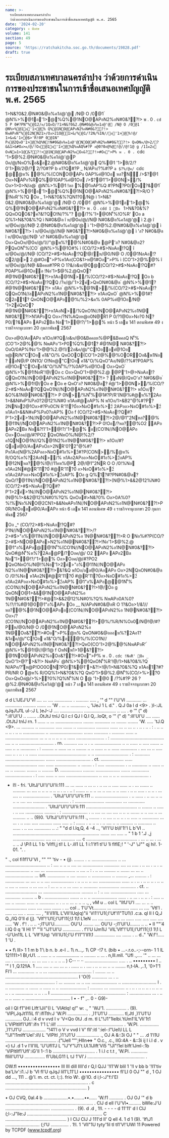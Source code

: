 ```yaml
---
name: >-
  ระเบียบสภาเทศบาลนครลำปาง
  ว่าด้วยการดำเนินการของประชาชนในการเข้าชื่อเสนอเทศบัญญัติ พ.ศ. 2565
date: '2024-02-20'
category: ง พิเศษ
volume: 141
section: 49
page: 5
source: 'https://ratchakitcha.soc.go.th/documents/19828.pdf'
draft: true
---
```


# ระเบียบสภาเทศบาลนครลำปาง ว่าด้วยการดำเนินการของประชาชนในการเข้าชื่อเสนอเทศบัญญัติ พ.ศ. 2565

1>N&?0&2.@N#0&@ล%ค1ลํ@'@ /N@ O /0@1 ํ @N%>%@1อ'1>@%Q%@1NO@APอN2%อN#0&??!> พ . 0 . `cd 5 P 0#?PN'็%@12/ค/1QหO/?1>N&?0&2.@N#0&@ล%ค1ลํ@'@ /N@ O /0@1 ํ @N%>%@1อ'1>@% Q%@1NO@APอN2%อN#0&??!> NพAPอN'็%@12NN21>/Oล>21O@1>&/%@1/?2N/%1N//อ'1>@%!@/ 1>&อ&'1>@$>'R!0P 0@1N'ิ Pอ@2QหO'1>@%Q%N!N#0&@ล%ค1ลํ@'@NO@APอN2%อN#0&??!> QหONห/@>2/?&&1>&#Oล>ค/@/!Oอ@1อ'1>@%Q%พAQ%#?P อ@0?0อํ@%@!@//@!1@ g /11ค2อ OหNพ1>1@&??!>@1NO@APอN2%อOอ&??!>#Oอ">P% พ . 0 . `cdc '1>$@%2.@N#0&@ล%ค1ลํ@'@P 0ค/@/NหO%อ&อ2.@N#0&@ล%ค1ลํ@'@ Q%@1 '1>B/2/?0'1>B/2@/? 2/?0#?P b ค1?Q#?P _ N/APอ/?%#?P `a $?%/@ค/ `cdc @ํ@ห% ํ@%/%(CONO@APอ 0AP%คํ@1Oอ หล?N์ />$?@1 Oล>NAPอ%RQ%@10AP%คํ@1Oอ />$?@1'1>@0N>/% Oล>1>0>N/ล@ ํ @N%>%@1 !ลอ %@1อAP%Q #?PN?P0/Oอ?&@1 ํ @N%>%@1อ'1>@%Q%@1NO@APอN2%อN#0&??!>R/O ? !NอR'%?Q Oอ _ 1>N&?0&%?QN1?0/N@ ì 1>N&?0&2.@N#0&@ล%ค1ลํ@'@ /N@ O /0@1 ํ @N%>%@1อ'1>@% Q%@1NO@APอN2%อN#0&??!> พ . 0 . `cdd î Oอ ` 1>N&?0&%?QQหOQO&?ค?&!?QO!N/?%"? @/?%'1>@0N'็%!O%R' Oอ a Q%1>N&?0&%?Q ì N#0&@ล î ห/@0ค/@//N@ N#0&@ล%ค1ลํ@'@ ì 2.@ î ห/@0ค/@//N@ 2.@N#0&@ล%ค1ลํ@'@ ì '1>$@%2.@ î ห/@0ค/@//N@ '1>$@%2.@N#0&@ล%ค1ลํ@'@ ì N#0&??!> î ห/@0ค/@//N@ N#0&??!>N#0&@ล%ค1ลํ@'@ ì 'ล? N#0&@ล î ห/@0ค/@//N@ 'ล? N#0&@ล%ค1ลํ@'@ Oล>QหOห/@0ค/@/1//"@พ%?@%N#0&@ล @P'ล? N#0&@ล2?PQหON'็%(CO ํ @N%>%@1O#% ì (CO/?2>#$>NลAอ!?Q î ห/@0ค/@//N@ (CO/?2>#$>NลAอ!?Q!@/ห/@0/N@ O /0@1NลAอ!?Q2/@> 2.@#Oอ">P%ห1Aอ(CO&1>ห@1#Oอ">P% ì (CO'1>2@%@% î ห/@0ค/@//N@ &Bคคล#?PR O 1?&/อ&ห/@0@(CO/?2>#$>NลAอ!?Q#?P0AP%คํ@1Oออ !Nอ'1>$@%2.@QหO? #ํ@1N@N#0&??!>ห1Aอ@1N>/%(CO/?2>#$>NลAอ!?Q Oอ b (CO/?2>#$>NลAอ!?QQ /?ค/@/'1>2ค์>QหON#0&@ล ํ @N%>%@1? #ํ@1N@N#0&??!> ห1Aอ ํ @N%>%@1N>/%(CO/?2>#$>NลAอ!?QQหO1N//ลAPอN2%อ1N@N#0&??!> ห1AอQหO ํ @N%>%@1#?Q2อ1? QหONO@APอํ@%/%2>&ค% 0AP%คํ@1Oอ/N@ '1>2ค์QหO? #ํ@1N@N#0&??!>ห1AอN>/%QหO1N//NO@APอN2%อ1N@ N#0&??!>N1APอQ Oล>/?N%AQอห@อ0N@R1 P 0/?1@0ล>Nอ?0 N?P0/?&APอ APอ2Bล Nล'1>ํ@!?/'1>@% หน้า 5 เลม 141 ตอนพิเศษ 49 ง ราชกิจจานุเบกษา 20 กุมภาพันธ 2567

Oล>ล@0/AอAPอ พ1Oอ/#?Q/อ&ห/@0&Bคคลห%@P&BคคลQ N'็%(CO'1>2@%@% NพAPอ'1>P0%์Q%@1? #ํ@1N@ N#0&??!> OลO/0AP%!Nอ'1>$@%2.@ O /0!%Nอ ห1Aอ2N#@R'11?0์  ห/@0อ>NลO#1อ%>2์ 2APออ>NลO#1อ%>2์ ห1Aอ1>&&N#คP%Pล0?2@12%N#0 !@/O&&#O@01>N&?0&%?Q N/APอR O 1?&คํ@1Oอ!@//11คห%@P QหO'1>$@%2.@!1/2อ&ค/@/"C!Oออคํ@1Oอ ห@R/N"C!Oอ ค1&"O/% QหOOO(CO'1>2@%@%OOROอ&พ1Nอ ? ลN@/P 0N1O/ O!Nห@"C!Oอ ค1&"O/%QหO"Aอ/N@/?%#?P0AP% คํ@1Oอ"C!Oอค1&"O/%N'็%/?%0AP%คํ@1Oอ Oล>QหO ํ @N%>%@1!NอR'!@/Oอ c Oล>QหO'1>$@%2.@/อ&ห/@0 QหO'ล? N#0&@ล ํ @N%>%@1QหO!@/ค/@/'1>2ค์อ(CO0AP%คํ@1Oอ Oอ c Q%@1? #ํ@1N@N#0&??!> QหO'ล? N#0&@ล? #ํ@1N@N#0&??!>P 0!Oอ/? 2@1>2ํ@ค?Oล>N'็%R'!@/O&&#?Pํ@ห% Q%1>N&?0&/N@ O /0Oอ&?ค?&@1'1>B/2.@#Oอ">P% 'ล? N#0&@ล!Oอ? #ํ@1N@N#0&??!>!@//11คห%@PQหOOลO/N21O.@0Q%2@/2>&/?%%?&O!N/?%#?P R O 1?&คํ@1Oอ!@/Oอ b /11ค2อ ห@NหO%/N@>R/NOลO/N21O.@0Q%1>0>N/ล@ ? ลN@/ QหO'ล? N#0&@ล อ0@01>0>N/ล@!Nอ'1>$@%2.@ @P'1>$@%2.@อ@>0@0QหON'็%1?R'OR O O!NN/APอ1//1>0>N/ล@ #?P0@0OลO/!OอR/NN>%NO@2>&/?% #?Q%?Q @1? #ํ@1N@N#0&??!> ? ลN@/0?R/N"Aอ/N@/?(ลN'็%@1NO@APอN2%อ 1N@N#0&??!>!@/ห/@0/N@ O /0@1NO@APอN2%อOอ&??!>#Oอ">P% Oอ d N/APอ'ล? N#0&@ลR O ? #ํ@1N@N#0&??!>N21ON1?0&1Oอ0OลO/ QหOOO(CO'1>2@%@% 1?&1N@N#0&??!>NพAPอR' ํ @N%>%@1N>/%!NอR' ห1Aอห@(CO0AP%คํ@1Oอ'1>2ค์QหON#0&@ล ํ @N%>%@1 N>/%(CO/?2>#$>NลAอ!?QQหO1N//NO@APอN2%อ1N@N#0&??!> ? ลN@/QหO'ล? N#0&@ล ํ @N%>%@1!@/Oอ e Oอ e QหO'ล? N#0&@ล? #ํ@'1>@0N>/%(CO/?2>#$>NลAอ!?QQหO1N//NO@APอN2%อ1N@N#0&??!> พ1Oอ/?&O%&1N@N#0&??!> P 0N>/%N'็%@1#?P/R'(N@%#@ห%?2Aอ 1>&&N#คP%Pล0?2@12%N#0 ห1Aอ#@อAP% N พ1Oอ/1>&B2"@%#?P? 2NNอ2@1Oล>#?Pอ0CN R'11?0์อ>NลO#1อ%>2์ 2APออ>NลO#1อ%>2์ ห1Aอ1>&&N#คP%Pล0?อAP% Oอ f (CO/?2>#$>NลAอ!?Q#?P'1>2ค์>1N//NO@APอN2%อ1N@N#0&??!>2@/@1"2Nหล?@% @11N//NO@APอN2%อ1N@N#0&??!>P 0!Oอ/?หล?@%O2 APอ APอ2Bล Nล&?!1'1>ํ@!?/'1>@% อ(CO1N//NO@APอ Oล>Oอค/@/#?PO2 QหONหO%/N@!%2/?ค1QNO@1N//Q%@1N2%อ1N@N#0&??!> พ1Oอ/#?Qลล@0/AอAPอOล>2NR'0?2"@%#?Pห1Aอ(N@%2APออ>NลO#1อ%>2์#?P(CON>/%ํ@ห% R/OQ%ห%?2AอN>/% ห1Aอ2APออ>NลO#1อ%>2์อAP% @12Nหล?@%!@//11คห%@P 2@/@1"2NR O O /0!%Nอ ห1Aอ2N#@R'11?0์ #@R'11?0์ อ>NลO#1อ%>2์ ห1Aอ2APออ>NลO#1อ%>2์อAP% Oอ g Q%1?#?PN#0&@ล? QหO/?@11N//NO@APอN2%อ1N@N#0&??!>(N@%1>&&2@12%N#0 (CO/?2>#$>NลAอ!?Q#?P'1>2ค์>1N//NO@APอN2%อ1N@N#0&??!>(N@%1>&&2@12%N#0%?Q% QหOล#>N&?0% Oล>0A%0?%!%Nอ%NO@2CN1>&&NพAPอ1N//NO@APอN2%อ1N@N#0&??!>P 0R/N!Oอลล@0/AอAPอ หน้า 6 เลม 141 ตอนพิเศษ 49 ง ราชกิจจานุเบกษา 20 กุมภาพันธ 2567

Oอ _^ (CO/?2>#$>NลAอ!?Q#?P1N//NO@APอN2%อ1N@N#0&??!>/?2>#$>"อ%@11N//NO@APอN2%อ 1N@N#0&??!>R O Nอ%#?P(CO/?2>#$>NO@APอ>N2%อ1N@N#0&??!>!Nอ'1>$@%2.@ @1"อ%APอ@@1N'็%(CO1N//NO@APอN2%อ1N@N#0&??!> QหO#ํ@N'็%ห%?2Aอ@P/?Oอค/@/ O2 APอ APอ2Bล Nล'1>ํ@!?/'1>@% Oล>Oอค/@/#?PO2 QหONหO%/N@!%Nอ'1>2ค์>"อ%@11N//NO@APอ N2%อ1N@N#0&??!>&?&Q พ1Oอ/ลล@0/AอAPอ Oล>2NQหON#0&@ล O /0!%Nอ ห1Aอ2N#@R'11?0์ #@R'11?0์อ>NลO#1อ%>2์ ห1Aอ2APออ>NลO#1อ%>2์อAP% @1"อ%APอ@@1N'็%(CO1N//NO@APอN2%อ1N@N#0&??!>!@/Oอ g QหONO@1>&&@1NO@APอN2%อ 1N@N#0&??!>#@1>&&2@12%N#0%?Q% NพAPอ0A%0?%!?/!%#ํ@1@0@1"อ%APอ Oอ __ N/APอN#0&@ลR O 1?&Oล>1/&1//หล?@%@1NO@APออ(CO1N//NO@APอN2%อ 1N@N#0&??!> Oล>/?(CO1N//NO@APอN2%อ1N@N#0&??!>ํ@%/%R/N%Oอ0/N@!@/#?Pห/@0/N@ O /0@1NO@APอN2%อ 1N@Oอ&??!>#Oอ">P%ํ@ห% QหON#0&@ลออห%?2Aอ1?&1อค/@/"C!Oอ ค1&"O/%อํ@%/%(CO1N// NO@APอN2%อ1N@N#0&??!>QหO(CO'1>2@%@%NพAPอR' ํ @N%>%@1!@//@!1@ f OหNพ1>1@&??!> @1NO@APอN2%อOอ&??!>#Oอ">P% พ . 0 . `cdc !NอR' Oอ _` QหO'1>$@%2.@1?1@@1!@/1>N&?0&%?Q Oล>QหO/?อํ@%@ออ'1>@0 คํ@2?P !?ค/@/ />%>?0'ัห@ !ลอ %ํ@ห% หล?N์ Oล>ํ@ห% />$?'>&?!> NพAPอ ํ @N%>%@1QหON'็%R'!@/1>N&?0&%?Q N/APอ/?'ัห@P!OO0ON?P0/?&@1'>&?!>!@/1>N&?0&%?Q ห1Aอ1?#?PR/NR O ํ@ห% R/OQ%1>N&?0&%?Q QหO'1>$@%2.@N'็%(CO/>%>?0 Oล>QหOคํ@/>%>?0%?Q%N'็%N O @ '1>@0  /?%#?P 26 $?%/@ค/ พ . 0 . `cd 5 %พ ล ( B พ1์ '1>$@%2.@N#0&@ล%ค1ลํ@'@ หน้า 7 เลม 141 ตอนพิเศษ 49 ง ราชกิจจานุเบกษา 20 กุมภาพันธ 2567

d d L'lJEJ'U'Vl .... ... .... .............. . .......... ..... , '" d "" l'U'Vl ............ ... ............. .......... ....... ... 'W . ... .. ............ ., 'lJeJ 1 L d." . Q.J 0a l d <9> . )l-:JL qJqJ\J1L ul-:J L )eJ-:J .... .................. ......................... .. .... . o '" (" d) ":ill'Ul'U .. ....... ..OtJtJ tnlJ Q.I c:I QJ I Q.I Q,..IoQt, o '" (" d) ":ill'Ul'U .... ...... .OtJtJ tnlJ rn. 1 ...... .. ... ..................... ........ ............ ... ........ ........ 'W. ..... 'tJ.Q <9>. ... .......... .. ............ ..... ....... .. .............. .......... ...... ... .. ... .. . .. . .. . : . .. .. .. .. . .. .. ................. .. .......................... ....... ........... . .......... ...... .. .......................... ... .. .. .. .. .. .. ...... ...................... . : .......................................... .... .. .. ........................... . rn. .......... .... .. . .. ..................... .. .. ...... .. ..... ....... .. ..... .. .. ............ . : ......... .. ...... ... .. ........ .. .. ...... .. .. ...... ............. . .... ... .. ..... ..... .. . .. . .. ...... ...................................... .. .. .......................... . : ............ ............................... ....... ........................... . ct. .................. ...... ......................... ..... ...... ................. .. ........ . : ..... ............... . .. ............ .. ...... .. ... .. ......... ........ .. ......... D. ................. ......... ................... ....... .............. ..................... . : ..... ...... .. ..... ......................... .. .... .. .. .. ...................... .

- l!l - fri. 'UltJ/'Ul'l/'Ul'li:111 ... ... ...... .. ... .. . .. ... .. ..... ...... .. . ... ....... .. .......... ... .... .. .. .. .. .. .. . .. . .. : ....... .. .. .. ... .. .... .. .. ..... . .. .. ..... . .. .. . ... .... .. ..................... . 'UltJ/'Ul'l/'Ul'li:111 .. .......................... . .. ...... . .. ... .. .. .. .. .... .... ............................ . : ....................... ............. ... ............. ......................... . 'UltJ/'Ul'l/'Ul'li:111 ........................................ .. ........ .. ..... . .. .... .............. ......... . : .................... . .. .... ... .... .... .. .. .. ....... .. .. .... .. ... .......... .. .. (9)0. 'U1tJ/'U1'l/'U1'li:111 ., ........ . .. .... .. .. .. . .. ..... .. ............. ... ... . .. ..... ..... .......... ...... ..... .. : ....... . .. .. .. . .. .... .. .. .......... .. ........... .. ...... . .. .... ............. .. .: " "d d I.Iq,Q, 4 -4 .., 'Vl'l'U b\ll'1!'l L b'VI .. .................................................................... ....... .... ..... .. " 1 b 1 '\.J .,j ......................... .... ... .. ........... .... c ........................................ . ... .. ... . ... .. .. J \Pi1 LL 1 b 'Vlf!l,j tl! L L-.ill1 LL 1 i:1'lf1 tl'U 1i flflE;! " '-J" \J"" qj hi!. 1-01. ". .

" ., col fi1f1'U'VI , "" "" 'tiv - • (j). ........ . .. .................... .. ... ................................ .. : .... .. .. .. .... ... ................ ............ .... ... ..... . .. ... . .. . .. ................... .. .... ... ....................... .. .... .. : . .. ... ......... .. ....... ... ... .. ...................... ... bfl. .............. .. .... ........ .. ............... .. ......... ,... ......... . : ............... ... .... .. .. .... .................. . .. .. .. .. .... ................. ...... .. . .. . .. .. .. . .. .. .. .... .. ....... .. ... .... .. : ... .. .. .. ... ..... .. ........... ................ ............ . ct. .. ......................... ... ............................. ......... .. : .. .... .................... ..... ... ............ ......... .. b . ................... ....... .. .. .. .................... ...... . .. ... . .. .. . : ..... .. .... .. ........ ...... .. ............ .. . .. .. ... .. .. .. ., , vM u .. col L "llfJ'U\'l .... ... .. .. ................. ...... .... ...... ....... . ... col .. 1'U'Vt.......... ... ............. ...... ... .... 'Vtl'l . ..... ... .... . ...... .... , "ll'il1l1L L'VlI'IUq)q)"ii 'Vl1'l'U1(;l'Uf'l1"TU1\1 .c:a. ql II I Q,J Q.,/IQ 0'll d (j). 'Vlf'!'U1(;l'Uf'l1(;\1 1\1 L1eN .... .... ............ ... ...... ..... ..... ..... .... ..... 'W . f'! . .. .. -;l1'Ul'U............ OU'U ........ .... OU'U -;l1'Ul'U........ .. .. • II ""'4 I.IQ 0 q 'll HI 1" "'ll "iJ1'Ul'U .............. . f'l'U lJm1lJ 'VlL'Vlf'!'U1(;l'Uf'l1(;\1 1\1 L -U'Un11L L L 'Vlf'!Uq) 'VlI'IU1(;l'U f'l1"1'll1\1 ................ .... ....... . .. d.." 'W.f'!..... 1 'U .

• • f\ lll> 1 1 m b 1'\ b n. b .e-l .. 1\ n...,. 1\ CP -!7 t. (bib • ...-.r.o..-;--orn- 1 1 lL 121111>1 Bl,rU1. .. ..... .. .. .................. .. ......... .. ... . n,lll.mll. "Ufl .,.... '" .. ... ... .... . ........... . ... ... .... . .. .. .. .. ) C··· ·· ·· .......................... ..... . .. ••••••••• I .. '" l 1 ,Q.12!lA. 1 ..... .... .. .... ... .. . ...... .. . .... . .. .. ... .. .. ........ n,t-lA. ,..1, '0>1'1 FI'I ... ............. .. .. ... .................................. : ........ ... .. ......................................................... I 'O(!) ............ ... . .. ....................................... : ... ......... ... .. .... .................... .. ........................... I . .. ............ .. ....... .. ...... .. .. ..................... : .......... ... ............ .. . .. . .. .. .. . .. .. .. .. . .. .............. .. .. . .. I ................................. .. ...................... : ................. ... . .. .. .. ...... .. ................................... I • - f" ,.. 0 - G9)-

oil I QI f1"iHI LIft'IJil"{I L 'VIAtlq! q!" w: ., " 'WJ'1. ................ . (9). 'VlPl,JqJt111iL fl':iflTth:J 'W.Pl ................ . ,)1'U1'U ............ tl,JtI ,)1'U1'U ............. OJ..::4 d v vvd I v \'V<Qo 0tJ .d m. tI L"!J1"1lelbi.'tUm1'lL'Vli'1t1 L'VlPltllf1'UfI':ifn 1'1 L':iil\! .................................................... . 'W.Pl. ............... ,)1'!J1'U .................. "!41'l o V v vvd I V' fll':itl ':iel-:l"Uel\l LL L "!Jl"!1mlft'Uel':il\l L 'VlPltl ,)1'!J1'U .................. ., OJ A &::3i OJ " " ... .d 1'l1U ........................................ .("lJell ""';HlIn<=> " O.c.\, .c.\, lIG:4A - &::3i ij I i.I d . v <) tJ .d 1 v I'lI'lIL 'U'Ufl1'J L "IJ'Y"lJ1't.Ul.1lJIft'Vl5 "!Jl"!1el blft'IJml-:1b 'VlPltllf1'Ufl':iG'lI 1-:1 b ................................. . 1 i.I c t.t , 'W.Pl. ............. fllill'U1'U ................ fl'UbLG11 L tJ 1'Vl'.i ............................................. .

OW.fl ••••••••••••••••• III III dill IIII'd r Q,I QJJ '!I1'W blil 1 '!I v bb b '!I1'tiv ba'LIv':i1.:J b 'VI fI'U qJqJ lil1'L11'LI •••••••••••••••• fI'LI 0 OJ "" d , 1 OJ dd ..., 111 .. @'l. m. ct. ct. l;:). frio W:. @'lO. d i;l-:J"f:I'El ................................................................. . c ................................................................ )

• OJ CVQ, 0al.4 b ...................•.•........••...... 'W.f1 ........... . OJ OJ '" d b ..................................................................... . ClJ d ell l'U'Vl•.......... bWle:J'U ................................... .................. . (9). d .d , 1!l. - - - - d 11'11' d I ClJ (;l-:J"lIe:J ........................................................... C ................................................ ) I ClJ ClJ J 111'd II' Q ell 4. 1 d 1 (9). 'If\J1 ........................... (;l'U .............. . 1!l. 1 'VlI"1U tyty'1il tI tl1'V!'UWI 11 Powered by TCPDF (www.tcpdf.org)
